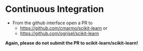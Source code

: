 # Continuous Integration

- From the github interface open a PR to 
  - https://github.com/cmarmo/scikit-learn or
  - https://github.com/ogrisel/scikit-learn

**Again, please do not submit the PR to scikit-learn/scikit-learn!**
